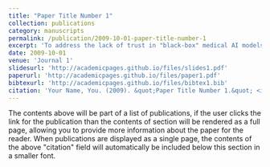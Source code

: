 ```yaml
---
title: "Paper Title Number 1"
collection: publications
category: manuscripts
permalink: /publication/2009-10-01-paper-title-number-1
excerpt: 'To address the lack of trust in "black-box" medical AI models and the safety risks of their overconfident predictions, we propose the ESAUT framework. ESAUT utilizes a convolution-enhanced Vision Transformer (ViT) for whole slide image analysis and introduces stochastic uncertainty to quantify prediction confidence. Furthermore, our post-hoc explainability method enhances transparency and trust by identifying the key image regions and cellular features that drive the model's decisions.'
date: 2009-10-01
venue: 'Journal 1'
slidesurl: 'http://academicpages.github.io/files/slides1.pdf'
paperurl: 'http://academicpages.github.io/files/paper1.pdf'
bibtexurl: 'http://academicpages.github.io/files/bibtex1.bib'
citation: 'Your Name, You. (2009). &quot;Paper Title Number 1.&quot; <i>Journal 1</i>. 1(1).'
---
```

The contents above will be part of a list of publications, if the user clicks the link for the publication than the contents of section will be rendered as a full page, allowing you to provide more information about the paper for the reader. When publications are displayed as a single page, the contents of the above "citation" field will automatically be included below this section in a smaller font.
